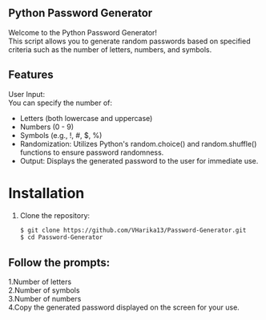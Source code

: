 ## Python Password Generator
Welcome to the Python Password Generator! <br>
This script allows you to generate random passwords based on specified criteria such as the number of letters, numbers, and symbols.

## Features
User Input: <br>
You can specify the number of: <br>
- Letters (both lowercase and uppercase) <br>
- Numbers (0 - 9) <br>
- Symbols (e.g., !, #, $, %) <br>
- Randomization: Utilizes Python's random.choice() and random.shuffle() functions to ensure password randomness. <br>
- Output: Displays the generated password to the user for immediate use. <br>

# Installation

1. Clone the repository:

   ```bash
   $ git clone https://github.com/VHarika13/Password-Generator.git
   $ cd Password-Generator

## Follow the prompts:

1.Number of letters <br>
2.Number of symbols <br>
3.Number of numbers <br>
4.Copy the generated password displayed on the screen for your use. <br>
  
